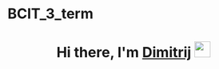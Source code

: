 # BCIT_3_term
<h1 align="center">Hi there, I'm <a href="https://daniilshat.ru/" target="_blank">Dimitrij</a> 
<img src="https://github.com/blackcater/blackcater/raw/main/images/Hi.gif" height="32"/></h1>

